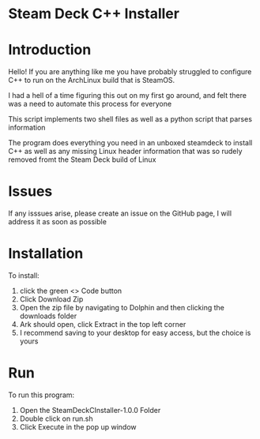 # Steam Deck C++ Installer

# Introduction

Hello! If you are anything like me you have probably struggled to configure C++ to
run on the ArchLinux build that is SteamOS.

I had a hell of a time figuring this out on my first go around, and felt there was 
a need to automate this process for everyone

This script implements two shell files as well as a python script that parses information

The program does everything you need in an unboxed steamdeck to install C++ as well as any
missing Linux header information that was so rudely removed fromt the Steam Deck build of Linux

# Issues

If any isssues arise, please create an issue on the GitHub page, I will address it as soon as possible

# Installation
To install:
1. click the green <> Code button
2. Click Download Zip
3. Open the zip file by navigating to Dolphin and then clicking the downloads folder
4. Ark should open, click Extract in the top left corner
5. I recommend saving to your desktop for easy access, but the choice is yours
# Run

To run this program:
1. Open the SteamDeckCInstaller-1.0.0 Folder
2. Double click on run.sh
3. Click Execute in the pop up window
